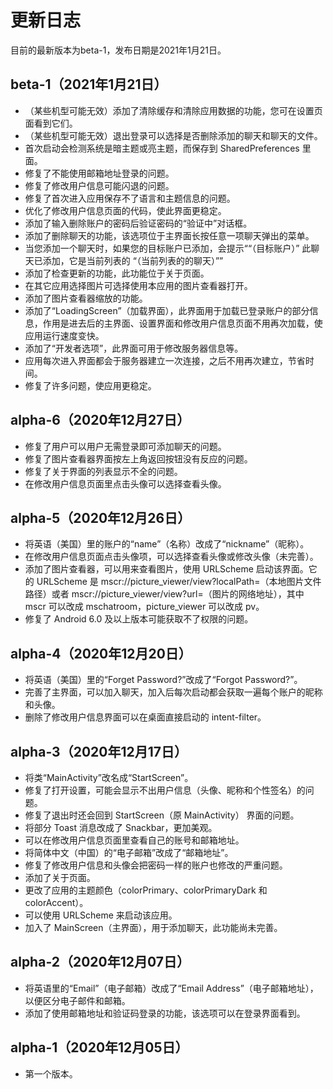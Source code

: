 # 更新日志
目前的最新版本为beta-1，发布日期是2021年1月21日。

## beta-1（2021年1月21日）
- （某些机型可能无效）添加了清除缓存和清除应用数据的功能，您可在设置页面看到它们。
- （某些机型可能无效）退出登录可以选择是否删除添加的聊天和聊天的文件。
- 首次启动会检测系统是暗主题或亮主题，而保存到 SharedPreferences 里面。
- 修复了不能使用邮箱地址登录的问题。
- 修复了修改用户信息可能闪退的问题。
- 修复了首次进入应用保存不了语言和主题信息的问题。
- 优化了修改用户信息页面的代码，使此界面更稳定。
- 添加了输入删除账户的密码后验证密码的“验证中”对话框。
- 添加了删除聊天的功能，该选项位于主界面长按任意一项聊天弹出的菜单。
- 当您添加一个聊天时，如果您的目标账户已添加，会提示““（目标账户）” 此聊天已添加，它是当前列表的 “（当前列表的的聊天）””
- 添加了检查更新的功能，此功能位于关于页面。
- 在其它应用选择图片可选择使用本应用的图片查看器打开。
- 添加了图片查看器缩放的功能。
- 添加了“LoadingScreen”（加载界面），此界面用于加载已登录账户的部分信息，作用是进去后的主界面、设置界面和修改用户信息页面不用再次加载，使应用运行速度变快。
- 添加了“开发者选项”，此界面可用于修改服务器信息等。
- 应用每次进入界面都会于服务器建立一次连接，之后不用再次建立，节省时间。
- 修复了许多问题，使应用更稳定。

## alpha-6（2020年12月27日）
- 修复了用户可以用户无需登录即可添加聊天的问题。
- 修复了图片查看器界面按左上角返回按钮没有反应的问题。
- 修复了关于界面的列表显示不全的问题。
- 在修改用户信息页面里点击头像可以选择查看头像。

## alpha-5（2020年12月26日）
- 将英语（美国）里的账户的“name”（名称）改成了“nickname”（昵称）。
- 在修改用户信息页面点击头像项，可以选择查看头像或修改头像（未完善）。
- 添加了图片查看器，可以用来查看图片，使用 URLScheme 启动该界面。它的 URLScheme 是 mscr://picture_viewer/view?localPath=（本地图片文件路径）或者 mscr://picture_viewer/view?url=（图片的网络地址），其中 mscr 可以改成 mschatroom，picture_viewer 可以改成 pv。
- 修复了 Android 6.0 及以上版本可能获取不了权限的问题。

## alpha-4（2020年12月20日）
- 将英语（美国）里的“Forget Password?”改成了“Forgot Password?”。
- 完善了主界面，可以加入聊天，加入后每次启动都会获取一遍每个账户的昵称和头像。
- 删除了修改用户信息界面可以在桌面直接启动的 intent-filter。

## alpha-3（2020年12月17日）
- 将类“MainActivity”改名成“StartScreen”。
- 修复了打开设置，可能会显示不出用户信息（头像、昵称和个性签名）的问题。
- 修复了退出时还会回到 StartScreen（原 MainActivity） 界面的问题。
- 将部分 Toast 消息改成了 Snackbar，更加美观。
- 可以在修改用户信息页面里查看自己的账号和邮箱地址。
- 将简体中文（中国）的“电子邮箱”改成了“邮箱地址”。
- 修复了修改用户信息和头像会把密码一样的账户也修改的严重问题。
- 添加了关于页面。
- 更改了应用的主题颜色（colorPrimary、colorPrimaryDark 和 colorAccent）。
- 可以使用 URLScheme 来启动该应用。
- 加入了 MainScreen（主界面），用于添加聊天，此功能尚未完善。

## alpha-2（2020年12月07日）
- 将英语里的“Email”（电子邮箱）改成了“Email Address”（电子邮箱地址），以便区分电子邮件和邮箱。
- 添加了使用邮箱地址和验证码登录的功能，该选项可以在登录界面看到。

## alpha-1（2020年12月05日）
- 第一个版本。